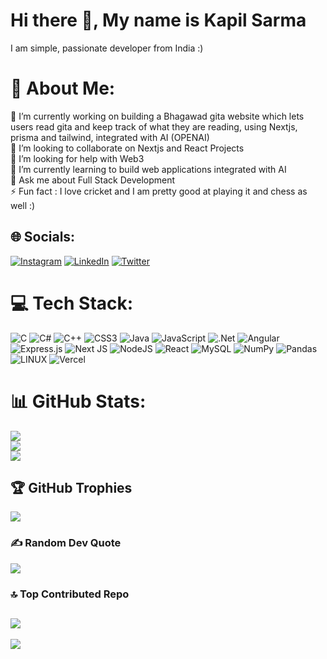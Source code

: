# Hi there 👋, My name is Kapil Sarma

I am simple, passionate developer from India :)

# 💫 About Me:
🔭 I’m currently working on building a Bhagawad gita website which lets users read gita and keep track of what they are reading, using Nextjs, prisma and tailwind, integrated with AI (OPENAI)<br>👯 I’m looking to collaborate on Nextjs and React Projects<br>🤝 I’m looking for help with Web3<br>🌱 I’m currently learning to build web applications integrated with AI <br>💬 Ask me about Full Stack Development<br>⚡ Fun fact : I love cricket and I am pretty good at playing it and chess as well :)


## 🌐 Socials:
[![Instagram](https://img.shields.io/badge/Instagram-%23E4405F.svg?logo=Instagram&logoColor=white)](https://instagram.com/_kapilsarma_) [![LinkedIn](https://img.shields.io/badge/LinkedIn-%230077B5.svg?logo=linkedin&logoColor=white)](https://linkedin.com/in/kapil-sarma-5bb174184) [![Twitter](https://img.shields.io/badge/Twitter-%231DA1F2.svg?logo=Twitter&logoColor=white)](https://twitter.com/kapil_sarma_17) 

# 💻 Tech Stack:
![C](https://img.shields.io/badge/c-%2300599C.svg?style=for-the-badge&logo=c&logoColor=white) ![C#](https://img.shields.io/badge/c%23-%23239120.svg?style=for-the-badge&logo=c-sharp&logoColor=white) ![C++](https://img.shields.io/badge/c++-%2300599C.svg?style=for-the-badge&logo=c%2B%2B&logoColor=white) ![CSS3](https://img.shields.io/badge/css3-%231572B6.svg?style=for-the-badge&logo=css3&logoColor=white) ![Java](https://img.shields.io/badge/java-%23ED8B00.svg?style=for-the-badge&logo=java&logoColor=white) ![JavaScript](https://img.shields.io/badge/javascript-%23323330.svg?style=for-the-badge&logo=javascript&logoColor=%23F7DF1E) ![.Net](https://img.shields.io/badge/.NET-5C2D91?style=for-the-badge&logo=.net&logoColor=white) ![Angular](https://img.shields.io/badge/angular-%23DD0031.svg?style=for-the-badge&logo=angular&logoColor=white) ![Express.js](https://img.shields.io/badge/express.js-%23404d59.svg?style=for-the-badge&logo=express&logoColor=%2361DAFB) ![Next JS](https://img.shields.io/badge/Next-black?style=for-the-badge&logo=next.js&logoColor=white) ![NodeJS](https://img.shields.io/badge/node.js-6DA55F?style=for-the-badge&logo=node.js&logoColor=white) ![React](https://img.shields.io/badge/react-%2320232a.svg?style=for-the-badge&logo=react&logoColor=%2361DAFB) ![MySQL](https://img.shields.io/badge/mysql-%2300f.svg?style=for-the-badge&logo=mysql&logoColor=white) ![NumPy](https://img.shields.io/badge/numpy-%23013243.svg?style=for-the-badge&logo=numpy&logoColor=white) ![Pandas](https://img.shields.io/badge/pandas-%23150458.svg?style=for-the-badge&logo=pandas&logoColor=white) ![LINUX](https://img.shields.io/badge/Linux-FCC624?style=for-the-badge&logo=linux&logoColor=black) ![Vercel](https://img.shields.io/badge/vercel-%23000000.svg?style=for-the-badge&logo=vercel&logoColor=white)
# 📊 GitHub Stats:
![](https://github-readme-stats.vercel.app/api?username=kapilsarma2002&theme=dark&hide_border=false&include_all_commits=true&count_private=true)<br/>
![](https://github-readme-streak-stats.herokuapp.com/?user=kapilsarma2002&theme=dark&hide_border=false)<br/>
![](https://github-readme-stats.vercel.app/api/top-langs/?username=kapilsarma2002&theme=dark&hide_border=false&include_all_commits=true&count_private=true&layout=compact)

## 🏆 GitHub Trophies
![](https://github-profile-trophy.vercel.app/?username=kapilsarma2002&theme=darkhub&no-frame=true&no-bg=true&margin-w=4)

### ✍️ Random Dev Quote
![](https://quotes-github-readme.vercel.app/api?type=horizontal&theme=radical)

### 🔝 Top Contributed Repo
![](https://github-contributor-stats.vercel.app/api?username=kapilsarma2002&limit=5&theme=dark&combine_all_yearly_contributions=true)
---
[![](https://visitcount.itsvg.in/api?id=kapilsarma2002&icon=0&color=0)](https://visitcount.itsvg.in)

<!-- Proudly created with GPRM ( https://gprm.itsvg.in ) -->

